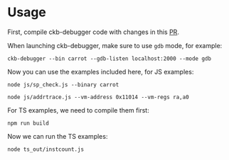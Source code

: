 # Usage

First, compile ckb-debugger code with changes in this [PR](https://github.com/nervosnetwork/ckb-standalone-debugger/pull/80).

When launching ckb-debugger, make sure to use `gdb` mode, for example:

```
ckb-debugger --bin carrot --gdb-listen localhost:2000 --mode gdb
```

Now you can use the examples included here, for JS examples:

```
node js/sp_check.js --binary carrot

node js/addrtrace.js --vm-address 0x11014 --vm-regs ra,a0
```

For TS examples, we need to compile them first:

```
npm run build
```

Now we can run the TS examples:

```
node ts_out/instcount.js
```
